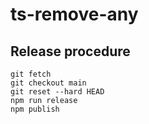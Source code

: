 # ts-remove-any


## Release procedure


```
git fetch
git checkout main
git reset --hard HEAD
npm run release
npm publish
```



